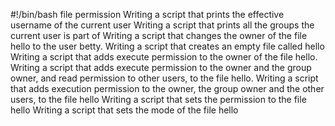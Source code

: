 #!/bin/bash
file permission
Writing a script that prints the effective username of the current user
Writing a script that prints all the groups the current user is part of
Writing a script that changes the owner of the file hello to the user betty.
Writing a script that creates an empty file called hello
Writing a script that adds execute permission to the owner of the file hello.
Writing a script that adds execute permission to the owner and the group owner, and read permission to other users, to the file hello.
Writing a script that adds execution permission to the owner, the group owner and the other users, to the file hello
Writing a script that sets the permission to the file hello
Writing a script that sets the mode of the file hello
